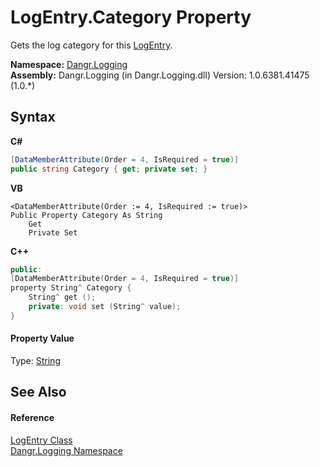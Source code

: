 # LogEntry.Category Property 
 

Gets the log category for this <a href="T_Dangr_Logging_LogEntry">LogEntry</a>.

**Namespace:**&nbsp;<a href="N_Dangr_Logging">Dangr.Logging</a><br />**Assembly:**&nbsp;Dangr.Logging (in Dangr.Logging.dll) Version: 1.0.6381.41475 (1.0.*)

## Syntax

**C#**<br />
``` C#
[DataMemberAttribute(Order = 4, IsRequired = true)]
public string Category { get; private set; }
```

**VB**<br />
``` VB
<DataMemberAttribute(Order := 4, IsRequired := true)>
Public Property Category As String
	Get
	Private Set
```

**C++**<br />
``` C++
public:
[DataMemberAttribute(Order = 4, IsRequired = true)]
property String^ Category {
	String^ get ();
	private: void set (String^ value);
}
```


#### Property Value
Type: <a href="http://msdn2.microsoft.com/en-us/library/s1wwdcbf" target="_blank">String</a>

## See Also


#### Reference
<a href="T_Dangr_Logging_LogEntry">LogEntry Class</a><br /><a href="N_Dangr_Logging">Dangr.Logging Namespace</a><br />